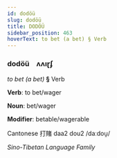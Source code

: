 ```yaml
---
id: dodöü
slug: dodöü
title: DODÖÜ
sidebar_position: 463
hoverText: to bet (a bet) § Verb
---
```


### dodöü&emsp;<span kind="abugida">ʌʌıɽʄ</span>

*to bet (a bet)* **§** Verb

**Verb**: to bet/wager

**Noun**: bet/wager

**Modifier**: betable/wagerable

Cantonese 打賭 daa2 dou2 /daːdou̯/

*Sino-Tibetan Language Family*
